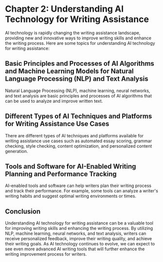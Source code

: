 Chapter 2: Understanding AI Technology for Writing Assistance
=============================================================

AI technology is rapidly changing the writing assistance landscape, providing new and innovative ways to improve writing skills and enhance the writing process. Here are some topics for understanding AI technology for writing assistance:

Basic Principles and Processes of AI Algorithms and Machine Learning Models for Natural Language Processing (NLP) and Text Analysis
-----------------------------------------------------------------------------------------------------------------------------------

Natural Language Processing (NLP), machine learning, neural networks, and text analysis are basic principles and processes of AI algorithms that can be used to analyze and improve written text.

Different Types of AI Techniques and Platforms for Writing Assistance Use Cases
-------------------------------------------------------------------------------

There are different types of AI techniques and platforms available for writing assistance use cases such as automated essay scoring, grammar checking, style checking, content optimization, and personalized content generation.

Tools and Software for AI-Enabled Writing Planning and Performance Tracking
---------------------------------------------------------------------------

AI-enabled tools and software can help writers plan their writing process and track their performance. For example, some tools can analyze a writer's writing habits and suggest optimal writing environments or times.

Conclusion
----------

Understanding AI technology for writing assistance can be a valuable tool for improving writing skills and enhancing the writing process. By utilizing NLP, machine learning, neural networks, and text analysis, writers can receive personalized feedback, improve their writing quality, and achieve their writing goals. As AI technology continues to evolve, we can expect to see even more advanced AI writing tools that will further enhance the writing improvement process for writers.
